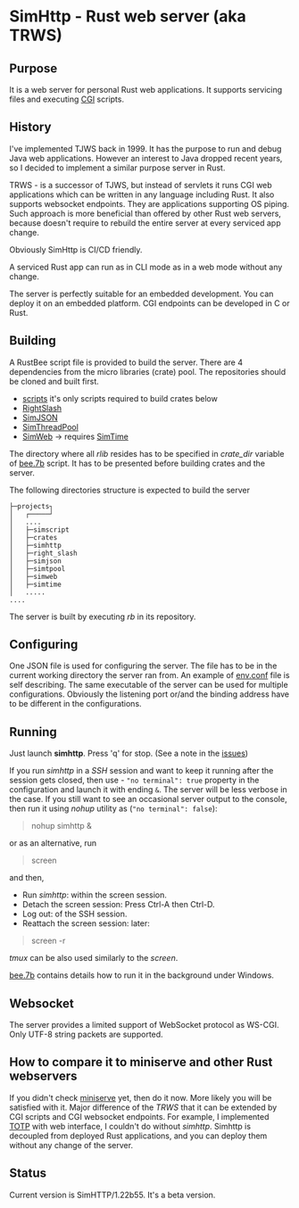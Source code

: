 # SimHttp - Rust web server (aka TRWS)
## Purpose
It is a web server for personal Rust web applications. It supports servicing files and executing 
 [CGI](https://www.rfc-editor.org/rfc/rfc3875) scripts.

## History
I've implemented TJWS back in 1999. It has the purpose to run and debug Java web applications. 
However an interest to Java dropped recent years, so I decided to implement a similar purpose server in Rust.

TRWS - is a successor of TJWS, but instead of servlets it runs CGI web applications which can be written in
any language including Rust. It also supports websocket endpoints. They are applications supporting OS piping.
Such approach is more beneficial than offered by other
Rust web servers, because doesn't require to rebuild the entire server at every serviced app change. 

Obviously SimHttp is CI/CD friendly.

A serviced Rust app can run as in CLI mode as in a web mode without any change.

The server is perfectly suitable for an embedded development. You can deploy it on an embedded platform. CGI endpoints can be
developed in C or Rust.

## Building
A RustBee script file is provided to build the server. There are 4 dependencies from the
micro libraries (crate) pool. The repositories should be cloned and built first.

- [scripts](https://github.com/vernisaz/simscript) it's only scripts required to build crates below
- [RightSlash](https://github.com/vernisaz/right_slash)
- [SimJSON](https://github.com/vernisaz/simjson)
- [SimThreadPool](https://github.com/vernisaz/simtpool)
- [SimWeb](https://github.com/vernisaz/simweb) -> requires [SimTime](https://github.com/vernisaz/simtime)


The directory where all *rlib* resides has to be specified in *crate_dir* variable of
[bee.7b](https://github.com/vernisaz/simhttp/blob/master/bee.7b) script. 
It has to be presented before building crates and the server.

The following directories structure is expected to build the server
```
├─projects┐
│   ┌─────┘
│   ....
│   ├─simscript
│   ├─crates
│   ├─simhttp
│   ├─right_slash
│   ├─simjson
│   ├─simtpool
│   ├─simweb
│   ├─simtime
│   .....
....
```

The server is built by executing _rb_ in its repository.

## Configuring
One JSON file is used for configuring the server. The file has to be in the current working directory the server ran from.
An example of [env.conf](https://github.com/vernisaz/simhttp/blob/master/env.conf) file is self describing.
The same executable of the server can be used for multiple configurations. Obviously the listening port or/and the binding
address have to be different in the configurations.

## Running
Just launch **simhttp**. Press 'q' for stop. (See a note in the [issues](https://github.com/vernisaz/simhttp/blob/master/issues.md))

If you run _simhttp_ in a *SSH* session and want to keep it running after the session gets closed, then use -
`"no terminal": true` property in the configuration and launch it with ending `&`. The server will be less verbose in the case.
If you still want to see an occasional server output to
the console, then run it using _nohup_ utility as (`"no terminal": false`):

> nohup simhttp &

or as an alternative, run

> screen

and then,

- Run _simhttp_: within the screen session.
- Detach the screen session: Press Ctrl-A then Ctrl-D.
- Log out: of the SSH session.
- Reattach the screen session: later:

> screen -r

*tmux* can be also used similarly to the _screen_.

[bee.7b](./bee.7b) contains details how to run it in the background under Windows.

## Websocket
The server provides a limited support of WebSocket protocol as WS-CGI. Only UTF-8 string packets are supported.

## How to compare it to miniserve and other Rust webservers
If you didn't check [miniserve](https://github.com/svenstaro/miniserve/tree/master) yet, then do it now. More likely you will be satisfied with it.
 Major difference of the _TRWS_ that it can be extended by CGI scripts
and CGI websocket endpoints. For example, I implemented [TOTP](https://github.com/vernisaz/simtotp) with web interface,
I couldn't do without _simhttp_. Simhttp is decoupled from deployed Rust applications, and you can deploy them without any change
of the server.

## Status
Current version is SimHTTP/1.22b55. It's a beta version.
